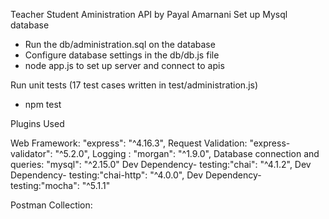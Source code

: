 Teacher Student Aministration API
by Payal Amarnani
Set up Mysql database
- Run the db/administration.sql on the database
- Configure database settings in the db/db.js file
- node app.js to set up server and connect to apis

Run unit tests (17 test cases written  in test/administration.js)
- npm test

Plugins Used

Web Framework: "express": "^4.16.3",
Request Validation: "express-validator": "^5.2.0", 
Logging : "morgan": "^1.9.0", 
Database connection and queries: "mysql": "^2.15.0"
Dev Dependency- testing:"chai": "^4.1.2",
Dev Dependency- testing:"chai-http": "^4.0.0",
Dev Dependency- testing:"mocha": "^5.1.1"

Postman Collection:

